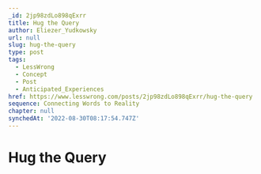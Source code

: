 ```yaml
---
_id: 2jp98zdLo898qExrr
title: Hug the Query
author: Eliezer_Yudkowsky
url: null
slug: hug-the-query
type: post
tags:
  - LessWrong
  - Concept
  - Post
  - Anticipated_Experiences
href: https://www.lesswrong.com/posts/2jp98zdLo898qExrr/hug-the-query
sequence: Connecting Words to Reality
chapter: null
synchedAt: '2022-08-30T08:17:54.747Z'
---
```

# Hug the Query

